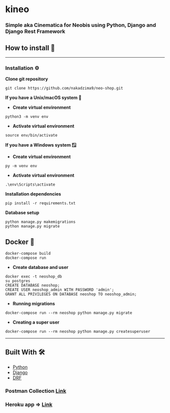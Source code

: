 # kineo
### Simple aka Cinematica for Neobis using Python, Django and Django Rest Framework

## How to install 📢
____
### Installation ⚙️
__Clone git repository__
```
git clone https://github.com/nakadzima9/neo-shop.git
```
**If you have a Unix/macOS system 🐧**
- __Create virtual environment__
```
python3 -m venv env
```
- __Activate virtual environment__
```
source env/bin/activate
```
**If you have a Windows system 🪟**
- __Create virtual environment__
```
py -m venv env
```
- __Activate virtual environment__
```
.\env\Scripts\activate
```
__Installation dependencies__
```
pip install -r requirements.txt
```

__Database setup__
```
python manage.py makemigrations
python manage.py migrate 
```

## Docker 🐋 
```
docker-compose build
docker-compose run
```
- __Create database and user__
```
docker exec -t neoshop_db
su postgres
CREATE DATABASE neoshop;
CREATE USER neoshop_admin WITH PASSWORD 'admin';
GRANT ALL PRIVILEGES ON DATABASE neoshop TO neoshop_admin;
```
- __Running migrations__
```
docker-compose run --rm neoshop python manage.py migrate
```
- __Creating a super user__
```
docker-compose run --rm neoshop python manage.py createsuperuser
```

---
## Built With 🛠️
* [Python](https://www.python.org/)
* [Django](https://www.djangoproject.com/)
* [DRF](https://www.django-rest-framework.org/)


### Postman Collection **[Link](https://www.getpostman.com/collections/021cad7ddcf55de04eeb)**
### Heroku app => **[Link](https://kineo-cinematica.herokuapp.com/)**